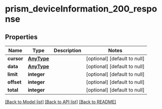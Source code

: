# prism_deviceInformation_200_response

## Properties
Name | Type | Description | Notes
------------ | ------------- | ------------- | -------------
**cursor** | [**AnyType**](.md) |  | [optional] [default to null]
**data** | [**AnyType**](.md) |  | [optional] [default to null]
**limit** | **integer** |  | [optional] [default to null]
**offset** | **integer** |  | [optional] [default to null]
**total** | **integer** |  | [optional] [default to null]

[[Back to Model list]](../README.md#documentation-for-models) [[Back to API list]](../README.md#documentation-for-api-endpoints) [[Back to README]](../README.md)


